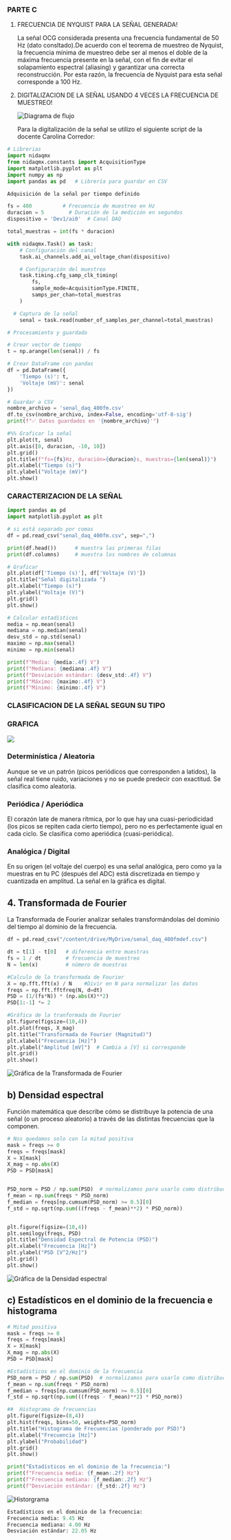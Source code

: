 ### PARTE C
1. FRECUENCIA DE NYQUIST PARA LA SEÑAL GENERADA!
   
   La señal OCG considerada presenta una frecuencia fundamental de 50 Hz (dato consltado).De acuerdo con el teorema de muestreo de Nyquist, la frecuencia mínima 
   de muestreo debe ser al menos el doble de la máxima frecuencia presente en la señal, con el fin de evitar el solapamiento espectral (aliasing) y garantizar 
   una correcta reconstrucción. Por esta razón, la frecuencia de Nyquist para esta señal corresponde a 100 Hz.

2. DIGITALIZACION DE LA SEÑAL USANDO 4 VECES LA FRECUENCIA DE MUESTREO!

   ![Diagrama de flujo](https://github.com/TomasCobos-rgb/INFORME-2-LAB-SE-ALES-/blob/main/Im%C3%A1genes%20Parte%20A/Grafica%20Diagrama%20de%20Flujo%20Profesional%20Beige%20(3).png?raw=true)

   Para la digitalización de la señal se utilizo el siguiente script de la docente Carolina Corredor:
   
``` Python
# Librerias
import nidaqmx
from nidaqmx.constants import AcquisitionType
import matplotlib.pyplot as plt
import numpy as np
import pandas as pd   # Librería para guardar en CSV

```

``` Python
Adquisición de la señal por tiempo definido

fs = 400          # Frecuencia de muestreo en Hz
duracion = 5        # Duración de la medición en segundos
dispositivo = 'Dev1/ai0'  # Canal DAQ

total_muestras = int(fs * duracion)

with nidaqmx.Task() as task:
    # Configuración del canal
    task.ai_channels.add_ai_voltage_chan(dispositivo)

    # Configuración del muestreo
    task.timing.cfg_samp_clk_timing(
        fs,
        sample_mode=AcquisitionType.FINITE,
        samps_per_chan=total_muestras
    )

```

``` Python
  # Captura de la señal
    senal = task.read(number_of_samples_per_channel=total_muestras)
```

``` Python
# Procesamiento y guardado

# Crear vector de tiempo
t = np.arange(len(senal)) / fs

# Crear DataFrame con pandas
df = pd.DataFrame({
    'Tiempo (s)': t,
    'Voltaje (mV)': senal
})

# Guardar a CSV
nombre_archivo = 'senal_daq_400fm.csv'
df.to_csv(nombre_archivo, index=False, encoding='utf-8-sig')
print(f"✅ Datos guardados en '{nombre_archivo}'")

#%% Graficar la señal
plt.plot(t, senal)
plt.axis([0, duracion, -10, 10])
plt.grid()
plt.title(f"fs={fs}Hz, duración={duracion}s, muestras={len(senal)}")
plt.xlabel("Tiempo (s)")
plt.ylabel("Voltaje (mV)")
plt.show()
```
### CARACTERIZACION DE LA SEÑAL 
``` Python
import pandas as pd
import matplotlib.pyplot as plt

# si está separado por comas
df = pd.read_csv("senal_daq_400fm.csv", sep=",")

print(df.head())      # muestra las primeras filas
print(df.columns)     # muestra los nombres de columnas

# Graficar
plt.plot(df['Tiempo (s)'], df['Voltaje (V)'])
plt.title("Señal digitalizada ")
plt.xlabel("Tiempo (s)")
plt.ylabel("Voltaje (V)")
plt.grid()
plt.show()

# Calcular estadísticos
media = np.mean(senal)
mediana = np.median(senal)
desv_std = np.std(senal)
maximo = np.max(senal)
minimo = np.min(senal)

print(f"Media: {media:.4f} V")
print(f"Mediana: {mediana:.4f} V")
print(f"Desviación estándar: {desv_std:.4f} V")
print(f"Máximo: {maximo:.4f} V")
print(f"Mínimo: {minimo:.4f} V")
``` 

### CLASIFICACION DE LA SEÑAL SEGUN SU TIPO

### GRAFICA
![](https://github.com/TomasCobos-rgb/INFORME-2-LAB-SE-ALES-/blob/main/Im%C3%A1genes%20Parte%20A/imagen_2025-09-09_195036244.png?raw=true)

### Determinística / Aleatoria
Aunque se ve un patrón (picos periódicos que corresponden a latidos), la señal real tiene ruido, variaciones y no se puede predecir con exactitud.
Se clasifica como aleatoria.

### Periódica / Aperiódica
El corazón late de manera rítmica, por lo que hay una cuasi-periodicidad (los picos se repiten cada cierto tiempo), pero no es perfectamente igual en cada ciclo.
Se clasifica como aperiódica (cuasi-periódica).
### Analógica / Digital
En su origen (el voltaje del cuerpo) es una señal analógica, pero como ya la muestras en tu PC (después del ADC) está discretizada en tiempo y cuantizada en amplitud.
La señal en la gráfica es digital.



## 4. Transformada de Fourier

   La Transformada de Fourier analizar señales transformándolas del dominio del tiempo al dominio de la frecuencia.



``` Python
df = pd.read_csv("/content/drive/MyDrive/senal_daq_400fmdef.csv")

dt = t[1] - t[0]   # diferencia entre muestras
fs = 1 / dt        # frecuencia de muestreo
N = len(x)         # número de muestras

#Calculo de la transformada de Fourier
X = np.fft.fft(x) / N    #Divir en N para normalizar los datos
freqs = np.fft.fftfreq(N, d=dt)
PSD = (1/(fs*N)) * (np.abs(X)**2)
PSD[1:-1] *= 2

#Gráfica de la tranformada de Fourier
plt.figure(figsize=(10,4))
plt.plot(freqs, X_mag)
plt.title("Transformada de Fourier (Magnitud)")
plt.xlabel("Frecuencia [Hz]")
plt.ylabel("Amplitud [mV]")  # Cambia a [V] si corresponde
plt.grid()
plt.show()

```
![Gráfica de la Transformada de Fourier](https://github.com/TomasCobos-rgb/INFORME-2-LAB-SE-ALES-/blob/5f4672b112f2bc2e6317a7efc16f58fb44492fc8/Im%C3%A1genes%20Parte%20A/Transformada%20de%20Fourier.png)


## b) Densidad espectral
Función matemática que describe cómo se distribuye la potencia de una señal (o un proceso aleatorio) a través de las distintas frecuencias que la componen.
``` Python
# Nos quedamos solo con la mitad positiva
mask = freqs >= 0
freqs = freqs[mask]
X = X[mask]
X_mag = np.abs(X)
PSD = PSD[mask]   


PSD_norm = PSD / np.sum(PSD)  # normalizamos para usarlo como distribución
f_mean = np.sum(freqs * PSD_norm)
f_median = freqs[np.cumsum(PSD_norm) >= 0.5][0]
f_std = np.sqrt(np.sum(((freqs - f_mean)**2) * PSD_norm))


plt.figure(figsize=(10,4))
plt.semilogy(freqs, PSD)
plt.title("Densidad Espectral de Potencia (PSD)")
plt.xlabel("Frecuencia [Hz]")
plt.ylabel("PSD [V^2/Hz]")  
plt.grid()
plt.show()

```
![Gráfica de la Densidad espectral](https://github.com/TomasCobos-rgb/INFORME-2-LAB-SE-ALES-/blob/3da4b001baeb15108e276e55302dd1d1761eb778/Im%C3%A1genes%20Parte%20A/Densidad%20espectral.png)

## c) Estadísticos en el dominio de la frecuencia e histograma
```python
# Mitad positiva
mask = freqs >= 0
freqs = freqs[mask]
X = X[mask]
X_mag = np.abs(X)
PSD = PSD[mask]   

#Estadísticos en el dominio de la frecuencia
PSD_norm = PSD / np.sum(PSD)  # normalizamos para usarlo como distribución
f_mean = np.sum(freqs * PSD_norm)
f_median = freqs[np.cumsum(PSD_norm) >= 0.5][0]
f_std = np.sqrt(np.sum(((freqs - f_mean)**2) * PSD_norm))

##  Histograma de frecuencias
plt.figure(figsize=(8,4))
plt.hist(freqs, bins=50, weights=PSD_norm)
plt.title("Histograma de Frecuencias (ponderado por PSD)")
plt.xlabel("Frecuencia [Hz]")
plt.ylabel("Probabilidad")
plt.grid()
plt.show()

print("Estadísticos en el dominio de la frecuencia:")
print(f"Frecuencia media: {f_mean:.2f} Hz")
print(f"Frecuencia mediana: {f_median:.2f} Hz")
print(f"Desviación estándar: {f_std:.2f} Hz")
```
![Historgrama](https://github.com/TomasCobos-rgb/INFORME-2-LAB-SE-ALES-/blob/861d914653e223ac6585068da6eb3ce040fd75a1/Im%C3%A1genes%20Parte%20A/Histograma%20PSD.png)
```python
Estadísticos en el dominio de la frecuencia:
Frecuencia media: 9.45 Hz
Frecuencia mediana: 4.00 Hz
Desviación estándar: 22.05 Hz
```
